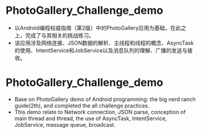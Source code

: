 # PhotoGallery_Challenge_demo
* 以Android编程权威指南（第2版）中的PhotoGallery应用为基础，在此之上，完成了与其相关的挑战练习。
* 该应用涉及网络连接、JSON数据的解析、主线程和线程的概念、AsyncTask的使用、IntentService和JobService以及消息队列的理解、广播的发送与接收。
# PhotoGallery_Challenge_demo
* Base on PhotoGallery demo of Android programming: the big nerd ranch guide(2th), and completed the all challenge practices.
* This demo relate to Network connection, JSON parse, conception of main thread and thread, the use of AsyncTask, IntentService, JobService, massage queue, broadcast.